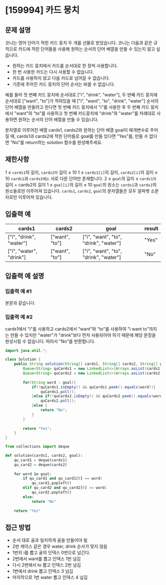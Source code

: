 # [159994] 카드 뭉치

## 문제 설명
코니는 영어 단어가 적힌 카드 뭉치 두 개를 선물로 받았습니다. 코니는 다음과 같은 규칙으로 카드에 적힌 단어들을 사용해 원하는 순서의 단어 배열을 만들 수 있는지 알고 싶습니다.

- 원하는 카드 뭉치에서 카드를 순서대로 한 장씩 사용합니다.
- 한 번 사용한 카드는 다시 사용할 수 없습니다.
- 카드를 사용하지 않고 다음 카드로 넘어갈 수 없습니다.
- 기존에 주어진 카드 뭉치의 단어 순서는 바꿀 수 없습니다.

예를 들어 첫 번째 카드 뭉치에 순서대로 ["i", "drink", "water"], 두 번째 카드 뭉치에 순서대로 ["want", "to"]가 적혀있을 때 ["i", "want", "to", "drink", "water"] 순서의 단어 배열을 만들려고 한다면 첫 번째 카드 뭉치에서 "i"를 사용한 후 두 번째 카드 뭉치에서 "want"와 "to"를 사용하고 첫 번째 카드뭉치에 "drink"와 "water"를 차례대로 사용하면 원하는 순서의 단어 배열을 만들 수 있습니다.

문자열로 이루어진 배열 cards1, cards2와 원하는 단어 배열 goal이 매개변수로 주어질 때, cards1과 cards2에 적힌 단어들로 goal를 만들 있다면 "Yes"를, 만들 수 없다면 "No"를 return하는 solution 함수를 완성해주세요.

## 제한사항
1 ≤ `cards1`의 길이, `cards2의` 길이 ≤ 10
1 ≤ `cards1[i]`의 길이, `cards2[i]`의 길이 ≤ 10
`cards1`과 `cards2에는` 서로 다른 단어만 존재합니다.
2 ≤ `goal`의 길이 ≤ `cards1의` 길이 + cards2의 길이
1 ≤ `goal[i]`의 길이 ≤ 10
`goal`의 원소는 `cards1`과 `cards2`의 원소들로만 이루어져 있습니다.
`cards1`, `cards2`, `goal`의 문자열들은 모두 알파벳 소문자로만 이루어져 있습니다.

## 입출력 예
|cards1|	cards2|	goal|	result|
|-|-|-|-
["i", "drink", "water"]|	["want", "to"]|	["i", "want", "to", "drink", "water"]|	"Yes"
["i", "water", "drink"]|	["want", "to"]|	["i", "want", "to", "drink", "water"]|	"No"

## 입출력 예 설명

### 입출력 예 #1
본문과 같습니다.

### 입출력 예 #2
cards1에서 "i"를 사용하고 cards2에서 "want"와 "to"를 사용하여 "i want to"까지는 만들 수 있지만 "water"가 "drink"보다 먼저 사용되어야 하기 때문에 해당 문장을 완성시킬 수 없습니다. 따라서 "No"를 반환합니다.

```java
import java.util.*;

class Solution {
    public String solution(String[] cards1, String[] cards2, String[] goal) {
        Queue<String> quCards1 = new LinkedList<>(Arrays.asList(cards1));
        Queue<String> quCards2 = new LinkedList<>(Arrays.asList(cards2));
        
        for(String word : goal){
            if(!quCards1.isEmpty() && quCards1.peek().equals(word)){
                quCards1.poll();
            }else if(!quCards2.isEmpty() && quCards2.peek().equals(word)){
                quCards2.poll();
            }else {
                return "No";
            }
        }
        
        return "Yes";
    }
}
```
```python
from collections import deque

def solution(cards1, cards2, goal):
    qu_card1 = deque(cards1)
    qu_card2 = deque(cards2)
    
    for word in goal:
        if qu_card1 and qu_card1[0] == word:
            qu_card1.popleft()
        elif qu_card2 and qu_card2[0] == word:
            qu_card2.popleft()
        else:
            return "No"
    
    return "Yes"

```

## 접근 방법
- 순서 대로 골과 일치하게 골을 만들어야 됨
- 2번 케이스 같은 경우 water, drink 순서가 맞지 않음
- 1번의 i를 뽑고 골의 인덱스 0번으로 넘긴다.
- 2번에서 want를 뽑고 인덱스 1번 넘김
- 다시 2번에서 to 뽑고 인덱스 2번 넘김
- 1번에서 drink 뽑고 인덱스 3 넘김
- 마지막으로 1번 water 뽑고 인덱스 4 넘김